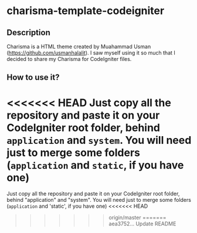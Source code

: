 charisma-template-codeigniter
=====

Description
----

Charisma is a HTML theme created by Muahammad Usman (https://github.com/usmanhalalit). I saw myself using it so much that I decided to share my Charisma for CodeIgniter files.

How to use it?
----
<<<<<<< HEAD
Just copy all the repository and paste it on your CodeIgniter root folder, behind `application` and `system`.
You will need just to merge some folders (`application` and `static`, if you have one)
=======
Just copy all the repository and paste it on your CodeIgniter root folder, behind "application" and "system".
You will need just to merge some folders (`application` and 'static', if you have one)
<<<<<<< HEAD
>>>>>>> origin/master
=======
>>>>>>> aea3752... Update README
  
